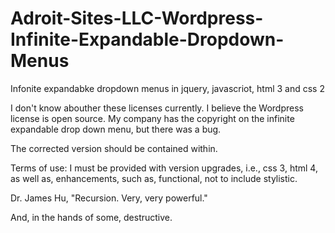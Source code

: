 # Adroit-Sites-LLC-Wordpress-Infinite-Expandable-Dropdown-Menus
Infonite expandabke dropdown menus in jquery, javascriot, html 3 and css 2

I don't know abouther these licenses currently.  I believe the Wordpress license is open source.  My company has the copyright on the infinite expandable drop down menu, but there was a bug.

The corrected version should be contained within.

Terms of use: I must be provided with version upgrades, i.e., css 3, html 4, as well as, enhancements, such as, functional, not to include stylistic.

Dr. James Hu, "Recursion.  Very, very powerful."

And, in the hands of some, destructive.

